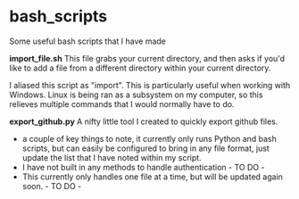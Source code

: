 # bash_scripts
Some useful bash scripts that I have made

**import_file.sh**
This file grabs your current directory, and then asks if you'd like to add a file from a different directory within your current directory. 

I aliased this script as "import". 
This is particularly useful when working with Windows. Linux is being ran as a subsystem on my computer, so this relieves multiple commands that I would normally have to do.

**export_github.py**
A nifty little tool I created to quickly export github files. 
- a couple of key things to note, it currently only runs Python and bash scripts, but can easily be configured to bring in any file format, just update the list that I have noted within my script. 
- I have not built in any methods to handle authentication - TO DO - 
- This currently only handles one file at a time, but will be updated again soon. - TO DO -
